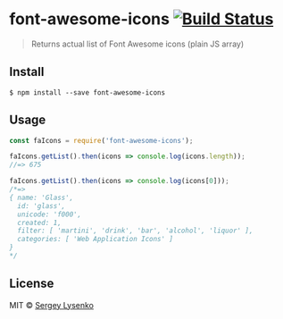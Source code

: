 # font-awesome-icons [![Build Status](https://travis-ci.org/soul-wish/font-awesome-icons.svg?branch=master)](https://travis-ci.org/soul-wish/font-awesome-icons)

> Returns actual list of Font Awesome icons (plain JS array)


## Install

```
$ npm install --save font-awesome-icons
```


## Usage

```js
const faIcons = require('font-awesome-icons');

faIcons.getList().then(icons => console.log(icons.length));
//=> 675

faIcons.getList().then(icons => console.log(icons[0]));
/*=>
{ name: 'Glass',
  id: 'glass',
  unicode: 'f000',
  created: 1,
  filter: [ 'martini', 'drink', 'bar', 'alcohol', 'liquor' ],
  categories: [ 'Web Application Icons' ]
}
*/
```

## License

MIT © [Sergey Lysenko](http://soulwish.info)
